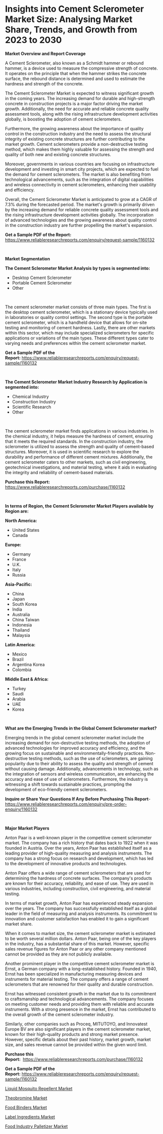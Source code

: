 <p><h1>Insights into Cement Sclerometer Market Size: Analysing Market Share, Trends, and Growth from 2023 to 2030</h1></p><p><strong>Market Overview and Report Coverage</strong></p>
<p><p>A Cement Sclerometer, also known as a Schmidt hammer or rebound hammer, is a device used to measure the compressive strength of concrete. It operates on the principle that when the hammer strikes the concrete surface, the rebound distance is determined and used to estimate the hardness and strength of the concrete.</p><p>The Cement Sclerometer Market is expected to witness significant growth in the coming years. The increasing demand for durable and high-strength concrete in construction projects is a major factor driving the market growth. Additionally, the need for accurate and reliable concrete quality assessment tools, along with the rising infrastructure development activities globally, is boosting the adoption of cement sclerometers.</p><p>Furthermore, the growing awareness about the importance of quality control in the construction industry and the need to assess the structural integrity of existing concrete structures are further contributing to the market growth. Cement sclerometers provide a non-destructive testing method, which makes them highly valuable for assessing the strength and quality of both new and existing concrete structures.</p><p>Moreover, governments in various countries are focusing on infrastructure development and investing in smart city projects, which are expected to fuel the demand for cement sclerometers. The market is also benefiting from technological advancements, such as the integration of digital capabilities and wireless connectivity in cement sclerometers, enhancing their usability and efficiency.</p><p>Overall, the Cement Sclerometer Market is anticipated to grow at a CAGR of 7.3% during the forecasted period. The market's growth is primarily driven by the increasing demand for reliable concrete quality assessment tools and the rising infrastructure development activities globally. The incorporation of advanced technologies and the growing awareness about quality control in the construction industry are further propelling the market's expansion.</p></p>
<p><strong>Get a Sample PDF of the Report:</strong> <a href="https://www.reliableresearchreports.com/enquiry/request-sample/1160132">https://www.reliableresearchreports.com/enquiry/request-sample/1160132</a></p>
<p>&nbsp;</p>
<p><strong>Market Segmentation</strong></p>
<p><strong>The Cement Sclerometer Market Analysis by types is segmented into:</strong></p>
<p><ul><li>Desktop Cement Sclerometer</li><li>Portable Cement Sclerometer</li><li>Other</li></ul></p>
<p>&nbsp;</p>
<p><p>The cement sclerometer market consists of three main types. The first is the desktop cement sclerometer, which is a stationary device typically used in laboratories or quality control settings. The second type is the portable cement sclerometer, which is a handheld device that allows for on-site testing and monitoring of cement hardness. Lastly, there are other markets within this sector, which may include specialized sclerometers for specific applications or variations of the main types. These different types cater to varying needs and preferences within the cement sclerometer market.</p></p>
<p><strong>Get a Sample PDF of the Report:</strong>&nbsp;<a href="https://www.reliableresearchreports.com/enquiry/request-sample/1160132">https://www.reliableresearchreports.com/enquiry/request-sample/1160132</a></p>
<p>&nbsp;</p>
<p><strong>The Cement Sclerometer Market Industry Research by Application is segmented into:</strong></p>
<p><ul><li>Chemical Industry</li><li>Construction Industry</li><li>Scientific Research</li><li>Other</li></ul></p>
<p>&nbsp;</p>
<p><p>The cement sclerometer market finds applications in various industries. In the chemical industry, it helps measure the hardness of cement, ensuring that it meets the required standards. In the construction industry, the sclerometer is utilized to assess the strength and quality of cement-based structures. Moreover, it is used in scientific research to explore the durability and performance of different cement mixtures. Additionally, the cement sclerometer caters to other markets, such as civil engineering, geotechnical investigations, and material testing, where it aids in evaluating the integrity and reliability of cement-based materials.</p></p>
<p><strong>Purchase this Report:</strong>&nbsp; <a href="https://www.reliableresearchreports.com/purchase/1160132">https://www.reliableresearchreports.com/purchase/1160132</a></p>
<p>&nbsp;</p>
<p><strong>In terms of Region, the Cement Sclerometer Market Players available by Region are:</strong></p>
<p>
    <p> <strong> North America: </strong>
        <ul>
            <li>United States</li>
            <li>Canada</li>
        </ul>
        </p> 
    <p> <strong> Europe: </strong>
        <ul>
            <li>Germany</li>
            <li>France</li>
            <li>U.K.</li>
            <li>Italy</li>
            <li>Russia</li>
        </ul>
        </p> 
    <p> <strong> Asia-Pacific: </strong>
        <ul>
            <li>China</li>
            <li>Japan</li>
            <li>South Korea</li>
            <li>India</li>
            <li>Australia</li>
            <li>China Taiwan</li>
            <li>Indonesia</li>
            <li>Thailand</li>
            <li>Malaysia</li>
        </ul>
        </p> 
    <p> <strong> Latin America: </strong>
        <ul>
            <li>Mexico</li>
            <li>Brazil</li>
            <li>Argentina Korea</li>
            <li>Colombia</li>
        </ul>
        </p> 
    <p> <strong> Middle East & Africa: </strong>
        <ul>
            <li>Turkey</li>
            <li>Saudi</li>
            <li>Arabia</li>
            <li>UAE</li>
            <li>Korea</li>
        </ul>
    </p>
    </p>
<p>&nbsp;</p>
<p><strong>What are the Emerging Trends in the Global Cement Sclerometer market?</strong></p>
<p><p>Emerging trends in the global cement sclerometer market include the increasing demand for non-destructive testing methods, the adoption of advanced technologies for improved accuracy and efficiency, and the growing focus on sustainable and environmentally-friendly practices. Non-destructive testing methods, such as the use of sclerometers, are gaining popularity due to their ability to assess the quality and strength of cement without causing damage. Additionally, advancements in technology, such as the integration of sensors and wireless communication, are enhancing the accuracy and ease of use of sclerometers. Furthermore, the industry is witnessing a shift towards sustainable practices, prompting the development of eco-friendly cement sclerometers.</p></p>
<p><strong>Inquire or Share Your Questions If Any Before Purchasing This Report</strong>- <a href="https://www.reliableresearchreports.com/enquiry/pre-order-enquiry/1160132">https://www.reliableresearchreports.com/enquiry/pre-order-enquiry/1160132</a></p>
<p>&nbsp;</p>
<p><strong>Major Market Players</strong></p>
<p><p>Anton Paar is a well-known player in the competitive cement sclerometer market. The company has a rich history that dates back to 1922 when it was founded in Austria. Over the years, Anton Paar has established itself as a leading provider of high-quality measuring and analysis instruments. The company has a strong focus on research and development, which has led to the development of innovative products and technologies.</p><p>Anton Paar offers a wide range of cement sclerometers that are used for determining the hardness of concrete surfaces. The company's products are known for their accuracy, reliability, and ease of use. They are used in various industries, including construction, civil engineering, and material testing.</p><p>In terms of market growth, Anton Paar has experienced steady expansion over the years. The company has successfully established itself as a global leader in the field of measuring and analysis instruments. Its commitment to innovation and customer satisfaction has enabled it to gain a significant market share.</p><p>When it comes to market size, the cement sclerometer market is estimated to be worth several million dollars. Anton Paar, being one of the key players in the industry, has a substantial share of this market. However, specific sales revenue figures for Anton Paar or any other company mentioned cannot be provided as they are not publicly available.</p><p>Another prominent player in the competitive cement sclerometer market is Ernst, a German company with a long-established history. Founded in 1940, Ernst has been specialized in manufacturing measuring devices and instruments for material testing. The company offers a range of cement sclerometers that are renowned for their quality and durable construction.</p><p>Ernst has witnessed consistent growth in the market due to its commitment to craftsmanship and technological advancements. The company focuses on meeting customer needs and providing them with reliable and accurate instruments. With a strong presence in the market, Ernst has contributed to the overall growth of the cement sclerometer industry.</p><p>Similarly, other companies such as Proceq, MITUTOYO, and Innovatest Europe BV are also significant players in the cement sclerometer market, known for their high-quality products and strong market presence. However, specific details about their past history, market growth, market size, and sales revenue cannot be provided within the given word limit.</p></p>
<p><strong>Purchase this Report:</strong>&nbsp;&nbsp;<a href="https://www.reliableresearchreports.com/purchase/1160132">https://www.reliableresearchreports.com/purchase/1160132</a></p>
<p></p>
<p><strong>Get a Sample PDF of the Report:</strong>&nbsp;<a href="https://www.reliableresearchreports.com/enquiry/request-sample/1160132">https://www.reliableresearchreports.com/enquiry/request-sample/1160132</a></p>
<p><p><a href="https://medium.com/@ryansai15420/liquid-mosquito-repellent-market-size-growth-forecast-2023-2030-8d5cc1c3c6e8">Liquid Mosquito Repellent Market</a></p><p><a href="https://medium.com/@abdulkazi7580/theobromine-market-size-growth-forecast-2023-2030-a3f0f7a75fbb">Theobromine Market</a></p><p><a href="https://www.linkedin.com/pulse/food-binders-market-research-report-provides-thorough-industry-y2g6e/">Food Binders Market</a></p><p><a href="https://www.linkedin.com/pulse/label-ingredients-market-size-share-global-analysis-report-7dbcc/">Label Ingredients Market</a></p><p><a href="https://github.com/JameTravis/Market-Research-Report-List-1/blob/main/food-industry-palletizer-market.md">Food Industry Palletizer Market</a></p></p>